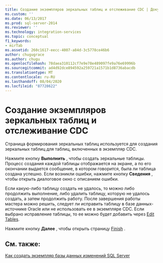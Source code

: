 ```yaml
---
title: Создание экземпляров зеркальных таблиц и отслеживание CDC | Документы Майкрософт
ms.custom: ''
ms.date: 06/13/2017
ms.prod: sql-server-2014
ms.reviewer: ''
ms.technology: integration-services
ms.topic: conceptual
f1_keywords:
- mirTab
ms.assetid: 260c1617-eecc-4007-a84d-3c5778ce46b6
author: chugugrace
ms.author: chugu
ms.openlocfilehash: 78daea310112cf7e9e78e489097fe9a76e69996b
ms.sourcegitcommit: ad4d92dce894592a259721a1571b1d8736abacdb
ms.translationtype: MT
ms.contentlocale: ru-RU
ms.lasthandoff: 08/04/2020
ms.locfileid: "87728622"
---
```

# <a name="generate-mirror-tables-and-cdc-capture-instances"></a>Создание экземпляров зеркальных таблиц и отслеживание CDC
  Страница формирования зеркальных таблиц используется для создания зеркальных таблиц для таблиц, включенных в экземпляр CDC.  
  
 Нажмите кнопку **Выполнить** , чтобы создать зеркальные таблицы. Процесс создания каждой таблицы отображается на экране, а по его окончании выдается сообщение, в котором говорится, была ли таблица создана успешно. Если возникли ошибки, нажмите кнопку **Сведения** , чтобы открыть диалоговое окно с описанием ошибки.  
  
 Если какую-либо таблицу создать не удалось, то можно либо продолжить выполнение, либо удалить таблицу, которую не удалось создать, а затем продолжить работу. После завершения работы мастера можно решить, следует ли исправить таблицу в базе данных-источнике Oracle или не использовать ее в экземпляре CDC. Если выбрано исправление таблицы, то ее можно будет добавить через [Edit Tables](edit-tables.md).  
  
 Нажмите кнопку **Далее** , чтобы открыть страницу [Finish](finish.md) .  
  
## <a name="see-also"></a>См. также:  
 [Как создать экземпляр базы данных изменений SQL Server](how-to-create-the-sql-server-change-database-instance.md)  
  
  
